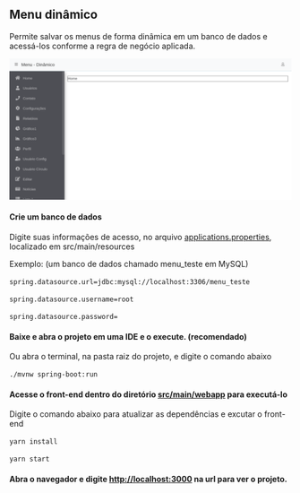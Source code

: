 ## Menu dinâmico

Permite salvar os menus de forma dinâmica em um banco de dados e acessá-los conforme a regra de negócio aplicada. 
 
![screen](./img/screen.png)

#### Crie um banco de dados
Digite suas informações de acesso, no arquivo [applications.properties](https://github.com/TiagoC-Aguiar/menu-dinamico/blob/master/src/main/resources/application.properties), 
localizado em src/main/resources

Exemplo: (um banco de dados chamado menu_teste em MySQL)

`spring.datasource.url=jdbc:mysql://localhost:3306/menu_teste`

`spring.datasource.username=root`

`spring.datasource.password= `

#### Baixe e abra o projeto em uma IDE e o execute. (recomendado)

Ou abra o terminal, na pasta raiz do projeto, e digite o comando abaixo

`./mvnw spring-boot:run`

#### Acesse o front-end dentro do diretório [src/main/webapp](https://github.com/TiagoC-Aguiar/menu-dinamico/tree/master/src/main/webapp) para executá-lo

Digite o comando abaixo para atualizar as dependências e excutar o front-end

`yarn install`

`yarn start`

#### Abra o navegador e digite [http://localhost:3000](http://localhost:3000) na url para ver o projeto.
